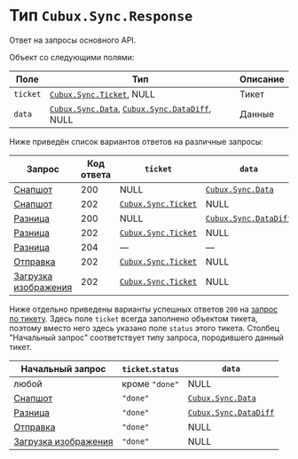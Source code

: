 Тип `Cubux.Sync.Response`
=========================

Ответ на запросы основного API.

Объект со следующими полями:

Поле     | Тип | Описание
-------- | --- | --------
`ticket` | [`Cubux.Sync.Ticket`][Cubux.Sync.Ticket], NULL | Тикет
`data`   | [`Cubux.Sync.Data`][Cubux.Sync.Data], [`Cubux.Sync.DataDiff`][Cubux.Sync.DataDiff], NULL | Данные

Ниже приведён список вариантов ответов на различные запросы:

Запрос | Код ответа | `ticket` | `data`
------ | ---------- | -------- | ------
[Снапшот][api-snapshot] | 200 | NULL | [`Cubux.Sync.Data`][Cubux.Sync.Data]
[Снапшот][api-snapshot] | 202 | [`Cubux.Sync.Ticket`][Cubux.Sync.Ticket] | NULL
[Разница][api-diff]     | 200 | NULL | [`Cubux.Sync.DataDiff`][Cubux.Sync.DataDiff]
[Разница][api-diff]     | 202 | [`Cubux.Sync.Ticket`][Cubux.Sync.Ticket] | NULL
[Разница][api-diff]     | 204 | — | —
[Отправка][api-submit]  | 202 | [`Cubux.Sync.Ticket`][Cubux.Sync.Ticket] | NULL
[Загрузка изображения][api-upload-image] | 202 | [`Cubux.Sync.Ticket`][Cubux.Sync.Ticket] | NULL

Ниже отдельно приведены варианты успешных ответов `200` на
[запрос по тикету][api-ticket]. Здесь поле `ticket` всегда заполнено
объектом тикета, поэтому вместо него здесь указано поле `status` этого
тикета. Столбец "Начальный запрос" соответствует типу запроса,
породившего данный тикет.

Начальный запрос  | `ticket`.`status` | `data`
----------------- | ----------------- | ------
любой             | кроме `"done"` | NULL
[Снапшот][api-snapshot] | `"done"` | [`Cubux.Sync.Data`][Cubux.Sync.Data]
[Разница][api-diff]     | `"done"` | [`Cubux.Sync.DataDiff`][Cubux.Sync.DataDiff]
[Отправка][api-submit]  | `"done"` | NULL
[Загрузка изображения][api-upload-image] | `"done"` | NULL


[api-diff]: ../../sync/api/diff.md
[api-snapshot]: ../../sync/api/snapshot.md
[api-submit]: ../../sync/api/submit.md
[api-ticket]: ../../sync/api/ticket.md
[api-upload-image]: ../../sync/api/upload-image.md
[Cubux.Sync.Data]: data.md
[Cubux.Sync.DataDiff]: data-diff.md
[Cubux.Sync.Ticket]: ticket.md
